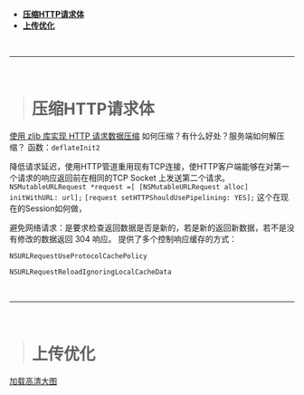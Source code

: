 
- [**压缩HTTP请求体**](#压缩HTTP请求体)
- [**上传优化**](https://note.youdao.com/ynoteshare1/index.html?id=a6dd4f1ec0789fa563594ce7a7bfc5ac&type=note)
<br/>

***
<br/>

> <h1 id="压缩HTTP请求体">压缩HTTP请求体</h1>



[使用 zlib 库实现 HTTP 请求数据压缩](https://www.jianshu.com/p/dc76bcfef553)
如何压缩？有什么好处？服务端如何解压缩？
函数：`deflateInit2`


降低请求延迟，使用HTTP管道重用现有TCP连接，使HTTP客户端能够在对第一个请求的响应返回前在相同的TCP Socket 上发送第二个请求。
`NSMutableURLRequest *request =[ [NSMutableURLRequest alloc] initWithURL: url];`
`[request setHTTPShouldUsePipelining: YES];`
这个在现在的Session如何做，


避免网络请求：是要求检查返回数据是否是新的，若是新的返回新数据，若不是没有修改的数据返回 304 响应。
提供了多个控制响应缓存的方式：
```
NSURLRequestUseProtocolCachePolicy

NSURLRequestReloadIgnoringLocalCacheData

```


<br/>

***
<br/>

> <h1 id="">上传优化</h1>

[加载高清大图](https://juejin.cn/post/6844903540578582536#heading-9)
